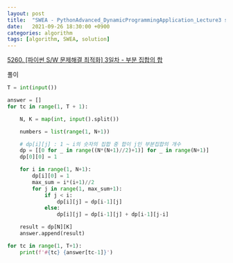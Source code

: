 ```yaml
---
layout: post
title:  "SWEA - PythonAdvanced_DynamicProgrammingApplication_Lecture3 solution"
date:   2021-09-26 18:30:00 +0900
categories: algorithm
tags: [algorithm, SWEA, solution]
---
```

[5260. [파이썬 S/W 문제해결 최적화] 3일차 - 부분 집합의 합](https://swexpertacademy.com/main/learn/course/subjectDetail.do?courseId=AVuPDYSqAAbw5UW6&subjectId=AWUYNxvq3BIDFAVT)

풀이

```python
T = int(input())

answer = []
for tc in range(1, T + 1):

    N, K = map(int, input().split())

    numbers = list(range(1, N+1))

    # dp[i][j] : 1 ~ i의 숫자의 집합 중 합이 j인 부분집합의 개수
    dp = [[0 for _ in range((N*(N+1)//2)+1)] for _ in range(N+1)]
    dp[0][0] = 1

    for i in range(1, N+1):
        dp[i][0] = 1
        max_sum = i*(i+1)//2
        for j in range(1, max_sum+1):
            if j < i:                
                dp[i][j] = dp[i-1][j]
            else:
                dp[i][j] = dp[i-1][j] + dp[i-1][j-i]

    result = dp[N][K]
    answer.append(result)

for tc in range(1, T+1):
    print(f'#{tc} {answer[tc-1]}')
```

